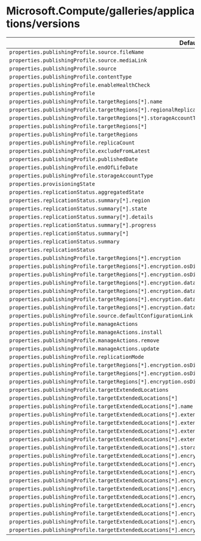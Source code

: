 # Microsoft.Compute/galleries/applications/versions

| Default Path | Alias |
|---|---|
| `properties.publishingProfile.source.fileName` | `Microsoft.Compute/galleries/applications/versions/publishingProfile.source.fileName` |
| `properties.publishingProfile.source.mediaLink` | `Microsoft.Compute/galleries/applications/versions/publishingProfile.source.mediaLink` |
| `properties.publishingProfile.source` | `Microsoft.Compute/galleries/applications/versions/publishingProfile.source` |
| `properties.publishingProfile.contentType` | `Microsoft.Compute/galleries/applications/versions/publishingProfile.contentType` |
| `properties.publishingProfile.enableHealthCheck` | `Microsoft.Compute/galleries/applications/versions/publishingProfile.enableHealthCheck` |
| `properties.publishingProfile` | `Microsoft.Compute/galleries/applications/versions/publishingProfile` |
| `properties.publishingProfile.targetRegions[*].name` | `Microsoft.Compute/galleries/applications/versions/publishingProfile.targetRegions[*].name` |
| `properties.publishingProfile.targetRegions[*].regionalReplicaCount` | `Microsoft.Compute/galleries/applications/versions/publishingProfile.targetRegions[*].regionalReplicaCount` |
| `properties.publishingProfile.targetRegions[*].storageAccountType` | `Microsoft.Compute/galleries/applications/versions/publishingProfile.targetRegions[*].storageAccountType` |
| `properties.publishingProfile.targetRegions[*]` | `Microsoft.Compute/galleries/applications/versions/publishingProfile.targetRegions[*]` |
| `properties.publishingProfile.targetRegions` | `Microsoft.Compute/galleries/applications/versions/publishingProfile.targetRegions` |
| `properties.publishingProfile.replicaCount` | `Microsoft.Compute/galleries/applications/versions/publishingProfile.replicaCount` |
| `properties.publishingProfile.excludeFromLatest` | `Microsoft.Compute/galleries/applications/versions/publishingProfile.excludeFromLatest` |
| `properties.publishingProfile.publishedDate` | `Microsoft.Compute/galleries/applications/versions/publishingProfile.publishedDate` |
| `properties.publishingProfile.endOfLifeDate` | `Microsoft.Compute/galleries/applications/versions/publishingProfile.endOfLifeDate` |
| `properties.publishingProfile.storageAccountType` | `Microsoft.Compute/galleries/applications/versions/publishingProfile.storageAccountType` |
| `properties.provisioningState` | `Microsoft.Compute/galleries/applications/versions/provisioningState` |
| `properties.replicationStatus.aggregatedState` | `Microsoft.Compute/galleries/applications/versions/replicationStatus.aggregatedState` |
| `properties.replicationStatus.summary[*].region` | `Microsoft.Compute/galleries/applications/versions/replicationStatus.summary[*].region` |
| `properties.replicationStatus.summary[*].state` | `Microsoft.Compute/galleries/applications/versions/replicationStatus.summary[*].state` |
| `properties.replicationStatus.summary[*].details` | `Microsoft.Compute/galleries/applications/versions/replicationStatus.summary[*].details` |
| `properties.replicationStatus.summary[*].progress` | `Microsoft.Compute/galleries/applications/versions/replicationStatus.summary[*].progress` |
| `properties.replicationStatus.summary[*]` | `Microsoft.Compute/galleries/applications/versions/replicationStatus.summary[*]` |
| `properties.replicationStatus.summary` | `Microsoft.Compute/galleries/applications/versions/replicationStatus.summary` |
| `properties.replicationStatus` | `Microsoft.Compute/galleries/applications/versions/replicationStatus` |
| `properties.publishingProfile.targetRegions[*].encryption` | `Microsoft.Compute/galleries/applications/versions/publishingProfile.targetRegions[*].encryption` |
| `properties.publishingProfile.targetRegions[*].encryption.osDiskImage` | `Microsoft.Compute/galleries/applications/versions/publishingProfile.targetRegions[*].encryption.osDiskImage` |
| `properties.publishingProfile.targetRegions[*].encryption.osDiskImage.diskEncryptionSetId` | `Microsoft.Compute/galleries/applications/versions/publishingProfile.targetRegions[*].encryption.osDiskImage.diskEncryptionSetId` |
| `properties.publishingProfile.targetRegions[*].encryption.dataDiskImages[*]` | `Microsoft.Compute/galleries/applications/versions/publishingProfile.targetRegions[*].encryption.dataDiskImages[*]` |
| `properties.publishingProfile.targetRegions[*].encryption.dataDiskImages[*].diskEncryptionSetId` | `Microsoft.Compute/galleries/applications/versions/publishingProfile.targetRegions[*].encryption.dataDiskImages[*].diskEncryptionSetId` |
| `properties.publishingProfile.targetRegions[*].encryption.dataDiskImages[*].lun` | `Microsoft.Compute/galleries/applications/versions/publishingProfile.targetRegions[*].encryption.dataDiskImages[*].lun` |
| `properties.publishingProfile.targetRegions[*].encryption.dataDiskImages` | `Microsoft.Compute/galleries/applications/versions/publishingProfile.targetRegions[*].encryption.dataDiskImages` |
| `properties.publishingProfile.source.defaultConfigurationLink` | `Microsoft.Compute/galleries/applications/versions/publishingProfile.source.defaultConfigurationLink` |
| `properties.publishingProfile.manageActions` | `Microsoft.Compute/galleries/applications/versions/publishingProfile.manageActions` |
| `properties.publishingProfile.manageActions.install` | `Microsoft.Compute/galleries/applications/versions/publishingProfile.manageActions.install` |
| `properties.publishingProfile.manageActions.remove` | `Microsoft.Compute/galleries/applications/versions/publishingProfile.manageActions.remove` |
| `properties.publishingProfile.manageActions.update` | `Microsoft.Compute/galleries/applications/versions/publishingProfile.manageActions.update` |
| `properties.publishingProfile.replicationMode` | `Microsoft.Compute/galleries/applications/versions/publishingProfile.replicationMode` |
| `properties.publishingProfile.targetRegions[*].encryption.osDiskImage.securityProfile` | `Microsoft.Compute/galleries/applications/versions/publishingProfile.targetRegions[*].encryption.osDiskImage.securityProfile` |
| `properties.publishingProfile.targetRegions[*].encryption.osDiskImage.securityProfile.confidentialVMEncryptionType` | `Microsoft.Compute/galleries/applications/versions/publishingProfile.targetRegions[*].encryption.osDiskImage.securityProfile.confidentialVMEncryptionType` |
| `properties.publishingProfile.targetRegions[*].encryption.osDiskImage.securityProfile.secureVMDiskEncryptionSetId` | `Microsoft.Compute/galleries/applications/versions/publishingProfile.targetRegions[*].encryption.osDiskImage.securityProfile.secureVMDiskEncryptionSetId` |
| `properties.publishingProfile.targetExtendedLocations` | `Microsoft.Compute/galleries/applications/versions/publishingProfile.targetExtendedLocations` |
| `properties.publishingProfile.targetExtendedLocations[*]` | `Microsoft.Compute/galleries/applications/versions/publishingProfile.targetExtendedLocations[*]` |
| `properties.publishingProfile.targetExtendedLocations[*].name` | `Microsoft.Compute/galleries/applications/versions/publishingProfile.targetExtendedLocations[*].name` |
| `properties.publishingProfile.targetExtendedLocations[*].extendedLocation` | `Microsoft.Compute/galleries/applications/versions/publishingProfile.targetExtendedLocations[*].extendedLocation` |
| `properties.publishingProfile.targetExtendedLocations[*].extendedLocation.name` | `Microsoft.Compute/galleries/applications/versions/publishingProfile.targetExtendedLocations[*].extendedLocation.name` |
| `properties.publishingProfile.targetExtendedLocations[*].extendedLocation.type` | `Microsoft.Compute/galleries/applications/versions/publishingProfile.targetExtendedLocations[*].extendedLocation.type` |
| `properties.publishingProfile.targetExtendedLocations[*].extendedLocationReplicaCount` | `Microsoft.Compute/galleries/applications/versions/publishingProfile.targetExtendedLocations[*].extendedLocationReplicaCount` |
| `properties.publishingProfile.targetExtendedLocations[*].storageAccountType` | `Microsoft.Compute/galleries/applications/versions/publishingProfile.targetExtendedLocations[*].storageAccountType` |
| `properties.publishingProfile.targetExtendedLocations[*].encryption` | `Microsoft.Compute/galleries/applications/versions/publishingProfile.targetExtendedLocations[*].encryption` |
| `properties.publishingProfile.targetExtendedLocations[*].encryption.osDiskImage` | `Microsoft.Compute/galleries/applications/versions/publishingProfile.targetExtendedLocations[*].encryption.osDiskImage` |
| `properties.publishingProfile.targetExtendedLocations[*].encryption.osDiskImage.diskEncryptionSetId` | `Microsoft.Compute/galleries/applications/versions/publishingProfile.targetExtendedLocations[*].encryption.osDiskImage.diskEncryptionSetId` |
| `properties.publishingProfile.targetExtendedLocations[*].encryption.osDiskImage.securityProfile` | `Microsoft.Compute/galleries/applications/versions/publishingProfile.targetExtendedLocations[*].encryption.osDiskImage.securityProfile` |
| `properties.publishingProfile.targetExtendedLocations[*].encryption.osDiskImage.securityProfile.confidentialVMEncryptionType` | `Microsoft.Compute/galleries/applications/versions/publishingProfile.targetExtendedLocations[*].encryption.osDiskImage.securityProfile.confidentialVMEncryptionType` |
| `properties.publishingProfile.targetExtendedLocations[*].encryption.osDiskImage.securityProfile.secureVMDiskEncryptionSetId` | `Microsoft.Compute/galleries/applications/versions/publishingProfile.targetExtendedLocations[*].encryption.osDiskImage.securityProfile.secureVMDiskEncryptionSetId` |
| `properties.publishingProfile.targetExtendedLocations[*].encryption.dataDiskImages` | `Microsoft.Compute/galleries/applications/versions/publishingProfile.targetExtendedLocations[*].encryption.dataDiskImages` |
| `properties.publishingProfile.targetExtendedLocations[*].encryption.dataDiskImages[*]` | `Microsoft.Compute/galleries/applications/versions/publishingProfile.targetExtendedLocations[*].encryption.dataDiskImages[*]` |
| `properties.publishingProfile.targetExtendedLocations[*].encryption.dataDiskImages[*].diskEncryptionSetId` | `Microsoft.Compute/galleries/applications/versions/publishingProfile.targetExtendedLocations[*].encryption.dataDiskImages[*].diskEncryptionSetId` |
| `properties.publishingProfile.targetExtendedLocations[*].encryption.dataDiskImages[*].lun` | `Microsoft.Compute/galleries/applications/versions/publishingProfile.targetExtendedLocations[*].encryption.dataDiskImages[*].lun` |

